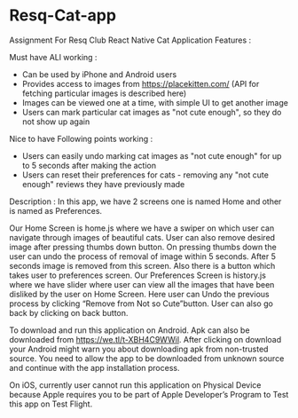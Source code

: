 # Resq-Cat-app
Assignment For Resq Club React Native Cat Application
Features : 

Must have ALl working :
- Can be used by iPhone and Android users
- Provides access to images from https://placekitten.com/ (API for fetching particular images is described here)
- Images can be viewed one at a time, with simple UI to get another image
- Users can mark particular cat images as "not cute enough", so they do not show up again

Nice to have Following points working :

- Users can easily undo marking cat images as "not cute enough" for up to 5 seconds after making the action
- Users can reset their preferences for cats - removing any "not cute enough" reviews they have previously made



Description : 
In this app, we have 2 screens one is named Home and other is named as Preferences.

Our Home Screen is home.js where we have a swiper  on which user can navigate through images of beautiful cats. 
User can also remove desired image after pressing thumbs down button. On pressing thumbs down the user can undo the process of removal of image within 5 seconds. After 5 seconds image is removed from this screen. Also there is a button which takes user to preferences screen.
Our Preferences Screen is history.js where we have slider where user can view all the images that have been disliked by the user on Home Screen. Here user can Undo the previous process by clicking “Remove from Not so Cute”button. User can also go back by clicking on back button.


To download and run this application on Android. Apk can also be downloaded from https://we.tl/t-XBH4C9WWil. 
After clicking on download your Android might warn you about downloading apk from non-trusted source. You need to allow the app to be downloaded from unknown source and continue with the app installation process.

On iOS, currently user cannot run this application on Physical Device because Apple requires you to be part of Apple Developer’s Program to Test this app on Test Flight.
